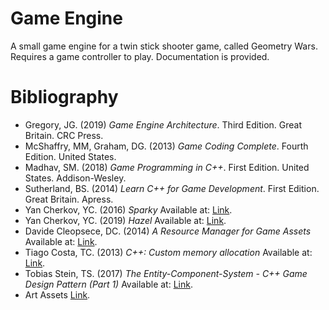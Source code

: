 # Game Engine
A small game engine for a twin stick shooter game, called Geometry Wars. Requires a game controller to play.
Documentation is provided.

# Bibliography
* Gregory, JG. (2019) *Game Engine Architecture*. Third Edition. Great Britain. CRC Press.
* McShaffry, MM, Graham, DG. (2013) *Game Coding Complete*. Fourth Edition. United States.
* Madhav, SM. (2018) *Game Programming in C++*. First Edition. United States. Addison-Wesley.
* Sutherland, BS. (2014) *Learn C++ for Game Development*. First Edition. Great Britain. Apress.
* Yan Cherkov, YC. (2016) *Sparky* Available at: [Link](https://github.com/TheCherno/Sparky).
* Yan Cherkov, YC. (2019) *Hazel* Available at: [Link](https://github.com/TheCherno/Hazel).
* Davide Cleopsece, DC. (2014) *A Resource Manager for Game Assets* Available at: [Link](https://www.gamedev.net/articles/programming/general-and-gameplay-programming/a-resource-manager-for-game-assets-r3807/).
* Tiago Costa, TC. (2013) *C++: Custom memory allocation* Available at: [Link](https://www.gamedev.net/articles/programming/general-and-gameplay-programming/c-custom-memory-allocation-r3010/).
* Tobias Stein, TS. (2017) *The Entity-Component-System - C++ Game Design Pattern (Part 1)* Available at: [Link](https://www.gamedev.net/articles/programming/general-and-gameplay-programming/the-entity-component-system-c-game-design-pattern-part-1-r4803/).
* Art Assets [Link](https://gamedevelopment.tutsplus.com/tutorials/make-a-neon-vector-shooter-in-xna-basic-gameplay--gamedev-9859).